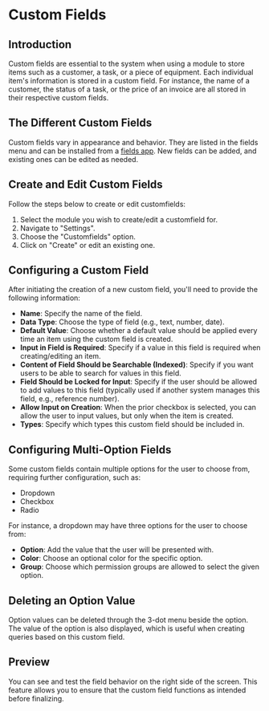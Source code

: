 # Custom Fields

## Introduction

Custom fields are essential to the system when using a module to store items such as a customer, a task, or a piece of equipment. Each individual item's information is stored in a custom field. For instance, the name of a customer, the status of a task, or the price of an invoice are all stored in their respective custom fields.

## The Different Custom Fields

Custom fields vary in appearance and behavior. They are listed in the fields menu and can be installed from a [fields app](/docs/apps/plugins/fields). New fields can be added, and existing ones can be edited as needed.

## Create and Edit Custom Fields

Follow the steps below to create or edit customfields:

1. Select the module you wish to create/edit a customfield for.
2. Navigate to "Settings".
3. Choose the "Customfields" option.
4. Click on "Create" or edit an existing one.

## Configuring a Custom Field

After initiating the creation of a new custom field, you'll need to provide the following information:

- **Name**: Specify the name of the field.
- **Data Type**: Choose the type of field (e.g., text, number, date).
- **Default Value**: Choose whether a default value should be applied every time an item using the custom field is created.
- **Input in Field is Required**: Specify if a value in this field is required when creating/editing an item.
- **Content of Field Should be Searchable (Indexed)**: Specify if you want users to be able to search for values in this field.
- **Field Should be Locked for Input**: Specify if the user should be allowed to add values to this field (typically used if another system manages this field, e.g., reference number).
- **Allow Input on Creation**: When the prior checkbox is selected, you can allow the user to input values, but only when the item is created.
- **Types**: Specify which types this custom field should be included in.

## Configuring Multi-Option Fields

Some custom fields contain multiple options for the user to choose from, requiring further configuration, such as:

- Dropdown
- Checkbox
- Radio

For instance, a dropdown may have three options for the user to choose from:

- **Option**: Add the value that the user will be presented with.
- **Color**: Choose an optional color for the specific option.
- **Group**: Choose which permission groups are allowed to select the given option.

## Deleting an Option Value

Option values can be deleted through the 3-dot menu beside the option. The value of the option is also displayed, which is useful when creating queries based on this custom field.

## Preview

You can see and test the field behavior on the right side of the screen. This feature allows you to ensure that the custom field functions as intended before finalizing.
